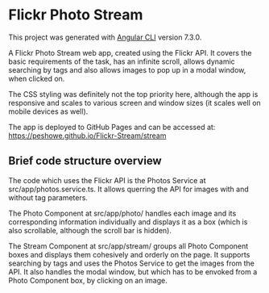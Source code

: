 # Flickr Photo Stream

This project was generated with [Angular CLI](https://github.com/angular/angular-cli) version 7.3.0.

A Flickr Photo Stream web app, created using the Flickr API.
It covers the basic requirements of the task, has an infinite scroll, allows dynamic searching by tags and also allows images to pop up in a modal window, when clicked on.

The CSS styling was definitely not the top priority here, although the app is responsive and scales to various screen and window sizes (it scales well on mobile devices as well).

The app is deployed to GitHub Pages and can be accessed at: https://peshowe.github.io/Flickr-Stream/stream

## Brief code structure overview 

The code which uses the Flickr API is the Photos Service at src/app/photos.service.ts. It allows querring the API for images with and without tag parameters. 

The Photo Component at src/app/photo/ handles each image and its corresponding information individually and displays it as a box (which is also scrollable, although the scroll bar is hidden).

The Stream Component at src/app/stream/ groups all Photo Component boxes and displays them cohesively and orderly on the page. It supports searching by tags and uses the Photos Service to get the images from the API. It also handles the modal window, but which has to be envoked from a Photo Component box, by clicking on an image.   

